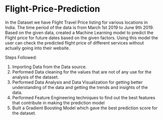 # Flight-Price-Prediction
In the Dataset we have Flight Travel Price listing for various locations in India. The time period of the data is from March 1st 2019 to June 9th 2019. Based on the given data, created a Machine Learning model to predict the Flight price for future dates based on the given factors. Using this model the user can check the predicted flight price of different services without actually going into their website. 


Steps Followed:

1. Importing Data from the Data source.
2. Performed Data cleaning for the values that are not of any use for the analysis of the dataset.
3. Performed Data Analysis and Data Visualization for getting better understanding of the data and getting the trends and insights of the data.
4. Performed Feature Engineering techniques to find out the best features that contribute in making the prediction model
5. Built a Gradient Boosting Model which gave the best prediction score for the dataset.

